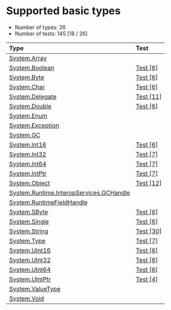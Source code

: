 # Supported basic types

* Number of types: 26
* Number of tests: 145 [18 / 26]

Type | Test
|:---|:---|
| [System.Array](https://docs.microsoft.com/en-us/dotnet/api/system.array) |  |
| [System.Boolean](https://docs.microsoft.com/en-us/dotnet/api/system.boolean) | [Test [6]](../tests/IL2C.Core.Test.BasicTypes/System_Boolean) |
| [System.Byte](https://docs.microsoft.com/en-us/dotnet/api/system.byte) | [Test [6]](../tests/IL2C.Core.Test.BasicTypes/System_Byte) |
| [System.Char](https://docs.microsoft.com/en-us/dotnet/api/system.char) | [Test [6]](../tests/IL2C.Core.Test.BasicTypes/System_Char) |
| [System.Delegate](https://docs.microsoft.com/en-us/dotnet/api/system.delegate) | [Test [11]](../tests/IL2C.Core.Test.BasicTypes/System_Delegate) |
| [System.Double](https://docs.microsoft.com/en-us/dotnet/api/system.double) | [Test [6]](../tests/IL2C.Core.Test.BasicTypes/System_Double) |
| [System.Enum](https://docs.microsoft.com/en-us/dotnet/api/system.enum) |  |
| [System.Exception](https://docs.microsoft.com/en-us/dotnet/api/system.exception) |  |
| [System.GC](https://docs.microsoft.com/en-us/dotnet/api/system.gc) |  |
| [System.Int16](https://docs.microsoft.com/en-us/dotnet/api/system.int16) | [Test [6]](../tests/IL2C.Core.Test.BasicTypes/System_Int16) |
| [System.Int32](https://docs.microsoft.com/en-us/dotnet/api/system.int32) | [Test [7]](../tests/IL2C.Core.Test.BasicTypes/System_Int32) |
| [System.Int64](https://docs.microsoft.com/en-us/dotnet/api/system.int64) | [Test [7]](../tests/IL2C.Core.Test.BasicTypes/System_Int64) |
| [System.IntPtr](https://docs.microsoft.com/en-us/dotnet/api/system.intptr) | [Test [7]](../tests/IL2C.Core.Test.BasicTypes/System_IntPtr) |
| [System.Object](https://docs.microsoft.com/en-us/dotnet/api/system.object) | [Test [12]](../tests/IL2C.Core.Test.BasicTypes/System_Object) |
| [System.Runtime.InteropServices.GCHandle](https://docs.microsoft.com/en-us/dotnet/api/system.runtime.interopservices.gchandle) |  |
| [System.RuntimeFieldHandle](https://docs.microsoft.com/en-us/dotnet/api/system.runtimefieldhandle) |  |
| [System.SByte](https://docs.microsoft.com/en-us/dotnet/api/system.sbyte) | [Test [6]](../tests/IL2C.Core.Test.BasicTypes/System_SByte) |
| [System.Single](https://docs.microsoft.com/en-us/dotnet/api/system.single) | [Test [6]](../tests/IL2C.Core.Test.BasicTypes/System_Single) |
| [System.String](https://docs.microsoft.com/en-us/dotnet/api/system.string) | [Test [30]](../tests/IL2C.Core.Test.BasicTypes/System_String) |
| [System.Type](https://docs.microsoft.com/en-us/dotnet/api/system.type) | [Test [7]](../tests/IL2C.Core.Test.BasicTypes/System_Type) |
| [System.UInt16](https://docs.microsoft.com/en-us/dotnet/api/system.uint16) | [Test [6]](../tests/IL2C.Core.Test.BasicTypes/System_UInt16) |
| [System.UInt32](https://docs.microsoft.com/en-us/dotnet/api/system.uint32) | [Test [6]](../tests/IL2C.Core.Test.BasicTypes/System_UInt32) |
| [System.UInt64](https://docs.microsoft.com/en-us/dotnet/api/system.uint64) | [Test [6]](../tests/IL2C.Core.Test.BasicTypes/System_UInt64) |
| [System.UIntPtr](https://docs.microsoft.com/en-us/dotnet/api/system.uintptr) | [Test [4]](../tests/IL2C.Core.Test.BasicTypes/System_UIntPtr) |
| [System.ValueType](https://docs.microsoft.com/en-us/dotnet/api/system.valuetype) |  |
| [System.Void](https://docs.microsoft.com/en-us/dotnet/api/system.void) |  |
